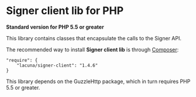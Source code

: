Signer client lib for PHP
====================================
**Standard version for PHP 5.5 or greater**

This library contains classes that encapsulate the calls to the Signer API.

The recommended way to install **Signer client lib** is through [Composer](http://getcomposer.org):

    "require": {
        "lacuna/signer-client": "1.4.6"
    }


This library depends on the GuzzleHttp package, which in turn requires PHP 5.5 or greater.


